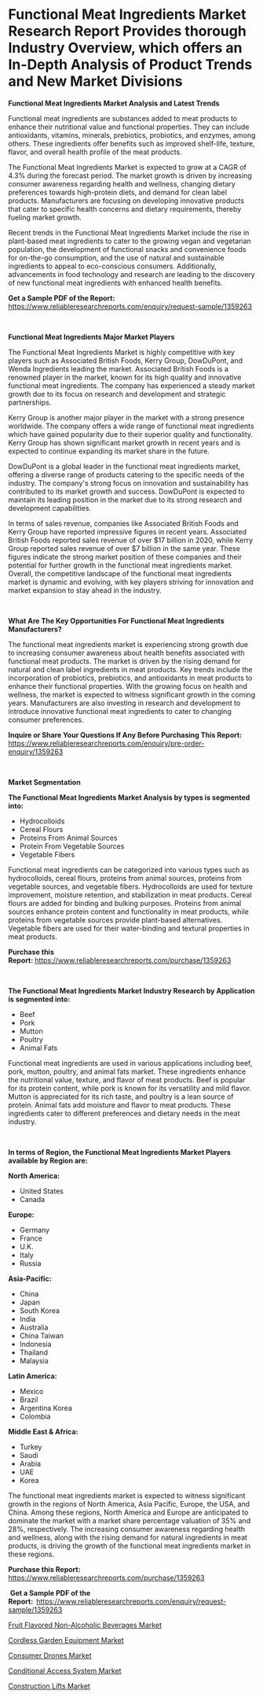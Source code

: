<p><h1>Functional Meat Ingredients Market Research Report Provides thorough Industry Overview, which offers an In-Depth Analysis of Product Trends and New Market Divisions</h1></p><p><strong>Functional Meat Ingredients Market Analysis and Latest Trends</strong></p>
<p><p>Functional meat ingredients are substances added to meat products to enhance their nutritional value and functional properties. They can include antioxidants, vitamins, minerals, prebiotics, probiotics, and enzymes, among others. These ingredients offer benefits such as improved shelf-life, texture, flavor, and overall health profile of the meat products.</p><p>The Functional Meat Ingredients Market is expected to grow at a CAGR of 4.3% during the forecast period. The market growth is driven by increasing consumer awareness regarding health and wellness, changing dietary preferences towards high-protein diets, and demand for clean label products. Manufacturers are focusing on developing innovative products that cater to specific health concerns and dietary requirements, thereby fueling market growth.</p><p>Recent trends in the Functional Meat Ingredients Market include the rise in plant-based meat ingredients to cater to the growing vegan and vegetarian population, the development of functional snacks and convenience foods for on-the-go consumption, and the use of natural and sustainable ingredients to appeal to eco-conscious consumers. Additionally, advancements in food technology and research are leading to the discovery of new functional meat ingredients with enhanced health benefits.</p></p>
<p><strong>Get a Sample PDF of the Report:&nbsp;</strong> <a href="https://www.reliableresearchreports.com/enquiry/request-sample/1359263">https://www.reliableresearchreports.com/enquiry/request-sample/1359263</a></p>
<p>&nbsp;</p>
<p><strong>Functional Meat Ingredients Major Market Players</strong></p>
<p><p>The Functional Meat Ingredients Market is highly competitive with key players such as Associated British Foods, Kerry Group, DowDuPont, and Wenda Ingredients leading the market. Associated British Foods is a renowned player in the market, known for its high quality and innovative functional meat ingredients. The company has experienced a steady market growth due to its focus on research and development and strategic partnerships.</p><p>Kerry Group is another major player in the market with a strong presence worldwide. The company offers a wide range of functional meat ingredients which have gained popularity due to their superior quality and functionality. Kerry Group has shown significant market growth in recent years and is expected to continue expanding its market share in the future.</p><p>DowDuPont is a global leader in the functional meat ingredients market, offering a diverse range of products catering to the specific needs of the industry. The company's strong focus on innovation and sustainability has contributed to its market growth and success. DowDuPont is expected to maintain its leading position in the market due to its strong research and development capabilities.</p><p>In terms of sales revenue, companies like Associated British Foods and Kerry Group have reported impressive figures in recent years. Associated British Foods reported sales revenue of over $17 billion in 2020, while Kerry Group reported sales revenue of over $7 billion in the same year. These figures indicate the strong market position of these companies and their potential for further growth in the functional meat ingredients market. Overall, the competitive landscape of the functional meat ingredients market is dynamic and evolving, with key players striving for innovation and market expansion to stay ahead in the industry.</p></p>
<p>&nbsp;</p>
<p><strong>What Are The Key Opportunities For Functional Meat Ingredients Manufacturers?</strong></p>
<p><p>The functional meat ingredients market is experiencing strong growth due to increasing consumer awareness about health benefits associated with functional meat products. The market is driven by the rising demand for natural and clean label ingredients in meat products. Key trends include the incorporation of probiotics, prebiotics, and antioxidants in meat products to enhance their functional properties. With the growing focus on health and wellness, the market is expected to witness significant growth in the coming years. Manufacturers are also investing in research and development to introduce innovative functional meat ingredients to cater to changing consumer preferences.</p></p>
<p><strong>Inquire or Share Your Questions If Any Before Purchasing This Report:</strong> <a href="https://www.reliableresearchreports.com/enquiry/pre-order-enquiry/1359263">https://www.reliableresearchreports.com/enquiry/pre-order-enquiry/1359263</a></p>
<p>&nbsp;</p>
<p><strong>Market Segmentation</strong></p>
<p><strong>The Functional Meat Ingredients Market Analysis by types is segmented into:</strong></p>
<p><ul><li>Hydrocolloids</li><li>Cereal Flours</li><li>Proteins From Animal Sources</li><li>Protein From Vegetable Sources</li><li>Vegetable Fibers</li></ul></p>
<p><p>Functional meat ingredients can be categorized into various types such as hydrocolloids, cereal flours, proteins from animal sources, proteins from vegetable sources, and vegetable fibers. Hydrocolloids are used for texture improvement, moisture retention, and stabilization in meat products. Cereal flours are added for binding and bulking purposes. Proteins from animal sources enhance protein content and functionality in meat products, while proteins from vegetable sources provide plant-based alternatives. Vegetable fibers are used for their water-binding and textural properties in meat products.</p></p>
<p><strong>Purchase this Report:&nbsp;</strong><a href="https://www.reliableresearchreports.com/purchase/1359263">https://www.reliableresearchreports.com/purchase/1359263</a></p>
<p>&nbsp;</p>
<p><strong>The Functional Meat Ingredients Market Industry Research by Application is segmented into:</strong></p>
<p><ul><li>Beef</li><li>Pork</li><li>Mutton</li><li>Poultry</li><li>Animal Fats</li></ul></p>
<p><p>Functional meat ingredients are used in various applications including beef, pork, mutton, poultry, and animal fats market. These ingredients enhance the nutritional value, texture, and flavor of meat products. Beef is popular for its protein content, while pork is known for its versatility and mild flavor. Mutton is appreciated for its rich taste, and poultry is a lean source of protein. Animal fats add moisture and flavor to meat products. These ingredients cater to different preferences and dietary needs in the meat industry.</p></p>
<p>&nbsp;</p>
<p><strong>In terms of Region, the Functional Meat Ingredients Market Players available by Region are:</strong></p>
<p>
    <p> <strong> North America: </strong>
        <ul>
            <li>United States</li>
            <li>Canada</li>
        </ul>
        </p> 
    <p> <strong> Europe: </strong>
        <ul>
            <li>Germany</li>
            <li>France</li>
            <li>U.K.</li>
            <li>Italy</li>
            <li>Russia</li>
        </ul>
        </p> 
    <p> <strong> Asia-Pacific: </strong>
        <ul>
            <li>China</li>
            <li>Japan</li>
            <li>South Korea</li>
            <li>India</li>
            <li>Australia</li>
            <li>China Taiwan</li>
            <li>Indonesia</li>
            <li>Thailand</li>
            <li>Malaysia</li>
        </ul>
        </p> 
    <p> <strong> Latin America: </strong>
        <ul>
            <li>Mexico</li>
            <li>Brazil</li>
            <li>Argentina Korea</li>
            <li>Colombia</li>
        </ul>
        </p> 
    <p> <strong> Middle East & Africa: </strong>
        <ul>
            <li>Turkey</li>
            <li>Saudi</li>
            <li>Arabia</li>
            <li>UAE</li>
            <li>Korea</li>
        </ul>
    </p>
    </p>
<p><p>The functional meat ingredients market is expected to witness significant growth in the regions of North America, Asia Pacific, Europe, the USA, and China. Among these regions, North America and Europe are anticipated to dominate the market with a market share percentage valuation of 35% and 28%, respectively. The increasing consumer awareness regarding health and wellness, along with the rising demand for natural ingredients in meat products, is driving the growth of the functional meat ingredients market in these regions.</p></p>
<p><strong>Purchase this Report: </strong><a href="https://www.reliableresearchreports.com/purchase/1359263">https://www.reliableresearchreports.com/purchase/1359263</a></p>
<p>&nbsp;<strong>Get a Sample PDF of the Report:&nbsp;&nbsp;</strong><a href="https://www.reliableresearchreports.com/enquiry/request-sample/1359263">https://www.reliableresearchreports.com/enquiry/request-sample/1359263</a></p>
<p><strong></strong></p>
<p><p><a href="https://github.com/biheemgalvinlouises6hokrh3h/Market-Research-Report-List-1/blob/main/fruit-flavored-non-alcoholic-beverages-market.md">Fruit Flavored Non-Alcoholic Beverages Market</a></p><p><a href="https://medium.com/@samirmayert64/cordless-garden-equipment-market-trends-and-market-analysis-forecasted-for-period-2024-2031-eaadf75de0b7">Cordless Garden Equipment Market</a></p><p><a href="https://medium.com/@adrainbayer7987/consumer-drones-market-size-reveals-the-best-marketing-channels-in-global-industry-ce90fd0c8a77">Consumer Drones Market</a></p><p><a href="https://medium.com/@adrainbayer7987/conditional-access-system-market-size-reveals-the-best-marketing-channels-in-global-industry-443b23089dc9">Conditional Access System Market</a></p><p><a href="https://medium.com/@samirmayert64/construction-lifts-market-furnishes-information-on-market-share-market-trends-and-market-growth-550a6aeb60de">Construction Lifts Market</a></p></p>
